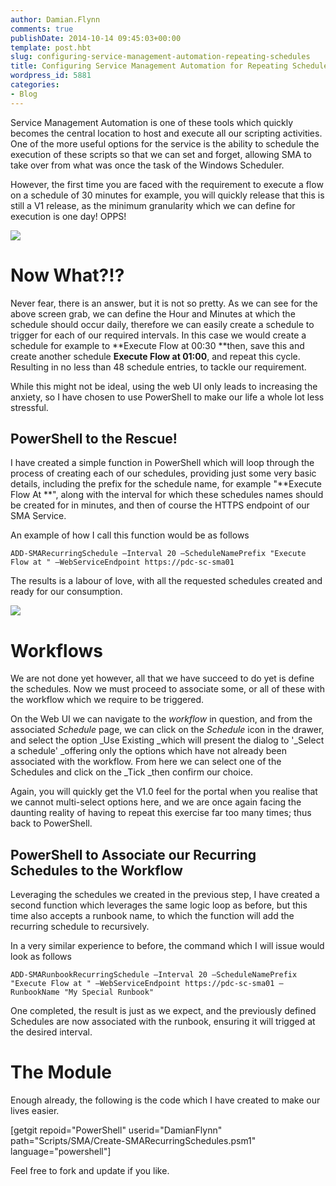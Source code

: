```yaml
---
author: Damian.Flynn
comments: true
publishDate: 2014-10-14 09:45:03+00:00
template: post.hbt
slug: configuring-service-management-automation-repeating-schedules
title: Configuring Service Management Automation for Repeating Schedules
wordpress_id: 5881
categories:
- Blog
---
```


Service Management Automation is one of these tools which quickly becomes the central location to host and execute all our scripting activities. One of the more useful options for the service is the ability to schedule the execution of these scripts so that we can set and forget, allowing SMA to take over from what was once the task of the Windows Scheduler.

However, the first time you are faced with the requirement to execute a flow on a schedule of 30 minutes for example, you will quickly release that this is still a V1 release, as the minimum granularity which we can define for execution is one day! OPPS!

![](http://blogstorage.damianflynn.com/wordpress/2014/10/101414_0944_Configuring1.png)


# Now What?!?


Never fear, there is an answer, but it is not so pretty. As we can see for the above screen grab, we can define the Hour and Minutes at which the schedule should occur daily, therefore we can easily create a schedule to trigger for each of our required intervals. In this case we would create a schedule for example to **Execute Flow at 00:30 **then, save this and create another schedule **Execute Flow at 01:00**, and repeat this cycle. Resulting in no less than 48 schedule entries, to tackle our requirement.

While this might not be ideal, using the web UI only leads to increasing the anxiety, so I have chosen to use PowerShell to make our life a whole lot less stressful.


## PowerShell to the Rescue!


I have created a simple function in PowerShell which will loop through the process of creating each of our schedules, providing just some very basic details, including the prefix for the schedule name, for example "**Execute Flow At **", along with the interval for which these schedules names should be created for in minutes, and then of course the HTTPS endpoint of our SMA Service.

An example of how I call this function would be as follows

    
    ADD-SMARecurringSchedule –Interval 20 –ScheduleNamePrefix "Execute Flow at " –WebServiceEndpoint https://pdc-sc-sma01


The results is a labour of love, with all the requested schedules created and ready for our consumption.

![](http://blogstorage.damianflynn.com/wordpress/2014/10/101414_0944_Configuring2.png)


# Workflows


We are not done yet however, all that we have succeed to do yet is define the schedules. Now we must proceed to associate some, or all of these with the workflow which we require to be triggered.

On the Web UI we can navigate to the _workflow_ in question, and from the associated _Schedule_ page, we can click on the _Schedule_ icon in the drawer, and select the option _Use Existing _which will present the dialog to '_Select a schedule' _offering only the options which have not already been associated with the workflow. From here we can select one of the Schedules and click on the _Tick _then confirm our choice.

Again, you will quickly get the V1.0 feel for the portal when you realise that we cannot multi-select options here, and we are once again facing the daunting reality of having to repeat this exercise far too many times; thus back to PowerShell.


## PowerShell to Associate our Recurring Schedules to the Workflow


Leveraging the schedules we created in the previous step, I have created a second function which leverages the same logic loop as before, but this time also accepts a runbook name, to which the function will add the recurring schedule to recursively.

In a very similar experience to before, the command which I will issue would look as follows

    
    ADD-SMARunbookRecurringSchedule –Interval 20 –ScheduleNamePrefix "Execute Flow at " –WebServiceEndpoint https://pdc-sc-sma01 –RunbookName "My Special Runbook"


One completed, the result is just as we expect, and the previously defined Schedules are now associated with the runbook, ensuring it will trigged at the desired interval.


# The Module


Enough already, the following is the code which I have created to make our lives easier.

[getgit repoid="PowerShell" userid="DamianFlynn" path="Scripts/SMA/Create-SMARecurringSchedules.psm1" language="powershell"]

Feel free to fork and update if you like.
